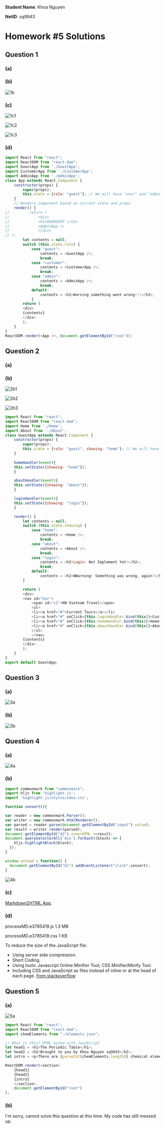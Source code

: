 **Student Name**:  Khoa Nguyen

**NetID**: sq9943

# Homework #5 Solutions

## Question 1 
### (a)

### (b)

![1b](images/1b.png)

### (c)

![1c1](images/1c1.png)

![1c2](images/1c2.png)

![1c3](images/1c3.png)

### (d)
```javascript
import React from "react";
import ReactDOM from "react-dom";
import GuestApp from './GuestApp';
import CustomerApp from './CustomerApp';
import AdminApp from './AdminApp';
class App extends React.Component {
    constructor(props) {
        super(props);
        this.state = {role: "guest"}; // We will have "user" and "admin" roles too.
    }
    // Renders component based on current state and props
    render() {
//         return (
//             <div>
//             <h2>OOOOOOOP </h2>
//             <AdminApp />
//             </div>
// );
        let contents = null;
        switch (this.state.role) {
            case "guest":
                contents = <GuestApp />;
                break;
            case "customer":
                contents = <CustomerApp />;
                break;
            case "admin":
                contents = <AdminApp />;
                break;
            default:
                contents = <h2>Warning something went wrong!!!</h2>;
            }
        return (
        <div>
        {contents}
        </div>
        );
    }
}
ReactDOM.render(<App />, document.getElementById("root"));
```
## Question 2
### (a)

### (b)

![2b1](images/2b1.png)

![2b2](images/2b2.png)

![2b3](images/2b3.png)

```javascript
import React from "react";
import ReactDOM from "react-dom";
import Home from './Home';
import About from './About';
class GuestApp extends React.Component {
    constructor(props) {
        super(props);
        this.state = {role: "guest", showing: "home"}; // We will have "user" and "admin" roles too.
    }
    
    homeHandler(event){
    this.setState({showing: "home"});
    }

    aboutHandler(event){
    this.setState({showing: "about"});
    }

    loginHandler(event){
    this.setState({showing: "login"});
    }

    render() {
        let contents = null;
        switch (this.state.showing) {
            case "home":
                contents = <Home />;
                break;
            case "about":
                contents = <About />;
                break;
            case "login":
                contents = <h2>Login: Not Implement Yet!</h2>;
                break;
            default:
                contents = <h2>WWarning! Something was wrong, again!</h2>;
        }

        return (
        <div>
        <nav id="bar">
            <span id="s1">KN Vietnam Travel</span>
            <ul>
            <li><a href="#">Current Tours</a></li>
            <li><a href="#" onClick={this.loginHandler.bind(this)}>Customer Login</a></li>
            <li><a href="#" onClick={this.homeHandler.bind(this)}>Home</a></li>
            <li><a href="#" onClick={this.aboutHandler.bind(this)}>About Us</a></li>
            </ul>
            </nav>
        {contents}
        </div>
        );    
	}
}
export default GuestApp;
```

## Question 3
### (a)

![3a](images/3a.png)

### (b)

![3b](images/3b.png)

## Question 4
### (a)

![4a](images/4a.png)

### (b)

```javascript
import commonmark from "commonmark";
import hljs from 'highlight.js';
import 'highlight.js/styles/idea.css';

function convert(){

var reader = new commonmark.Parser();
var writer = new commonmark.HtmlRenderer();
var parsed = reader.parse(document.getElementById("input").value);
var result = writer.render(parsed);
document.getElementById("d2").innerHTML +=result;
document.querySelectorAll('div').forEach((block) => {
    hljs.highlightBlock(block);
  });
}

window.onload = function() {
  document.getElementById("b1").addEventListener("click",convert);
}
```

![4b](images/4b.png)

### (c)

[Markdown2HTML App](http://csweb01.csueastbay.edu/~sq9943/hw4/processMD.html).

### (d)

processMD.e3785419.js 1.3 MB

processMD.e3785419.css 1 KB

To reduce the size of the JavaScript file:
- Using server side compression.
- Short Coding.
- Using tools: Javascript Online Minifier Tool; CSS Minifier/Minify Tool.
- Including CSS and JavaScript as files instead of inline or at the head of each page.
[from stackoverflow](https://stackoverflow.com/questions/65491/what-is-the-best-method-to-reduce-the-size-of-my-javascript-and-css-files)

## Question 5
### (a) 

![5a](images/5a.png)

```javascript
import React from "react";
import ReactDOM from "react-dom";
import chemElements from "./elements.json";

// What is this? HTML mixed with JavaScript
let head1 = <h1>The Periodic Table</h1>;
let head2 = <h2>Brought to you by Khoa Nguyen sq9943</h2>;
let intro = <p>There are {parseInt(chemElements.length)} chemical elements.</p>;

ReactDOM.render(<section>
    {head1}
    {head2}
    {intro}
    </section>,
    document.getElementById("root")
);

```
### (b)

I'm sorry, cannot solve this question at this time. My code has still messed up.

